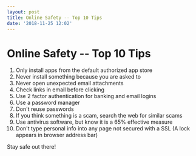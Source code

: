 ```yaml
---
layout: post
title: Online Safety -- Top 10 Tips
date: '2018-11-25 12:02'
---
```


# Online Safety -- Top 10 Tips

1. Only install apps from the default authorized app store
2. Never install something because you are asked to
3. Never open unexpected email attachments
4. Check links in email before clicking
5. Use 2 factor authentication for banking and email logins
6. Use a password manager 
7. Don't reuse passwords
8. If you think something is a scam, search the web for similar scams
9. Use antivirus software, but know it is a 65% effective measure
10. Don't type personal info into any page not secured with a SSL (A lock appears in browser address bar)

Stay safe out there!
